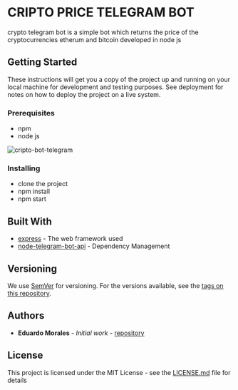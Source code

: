 # CRIPTO PRICE TELEGRAM BOT

crypto telegram bot is a simple bot which returns the price of the cryptocurrencies etherum and bitcoin developed in node js

## Getting Started

These instructions will get you a copy of the project up and running on your local machine for development and testing purposes. See deployment for notes on how to deploy the project on a live system.

### Prerequisites

* npm
* node js


![cripto-bot-telegram](https://www.dropbox.com/s/lly9e3g4jc3qbvt/FireShot%20Capture%20020%20-%20Telegram%20Web%20-%20web.telegram.org.png?raw=1)


### Installing

* clone the project
* npm install
* npm start


## Built With

* [express](http://www.dropwizard.io/1.0.2/docs/) - The web framework used
* [node-telegram-bot-api](https://www.npmjs.com/package/node-telegram-bot-api) - Dependency Management



## Versioning

We use [SemVer](http://semver.org/) for versioning. For the versions available, see the [tags on this repository](https://github.com/your/project/tags). 

## Authors

* **Eduardo Morales** - *Initial work* - [repository](https://github.com/spiderbbc)



## License

This project is licensed under the MIT License - see the [LICENSE.md](LICENSE.md) file for details



